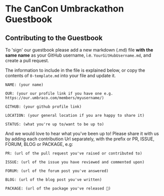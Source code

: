 # The CanCon Umbrackathon Guestbook

## Contributing to the Guestbook

To 'sign' our guestbook please add a new markdown (.md) file **with the same name** as your GitHub username, i.e. `YourGitHubUsername.md`, and create a pull request.

The information to include in the file is explained below, or copy the contents of `0-template.md` into your file and update it.

```
NAME: (your name)

OUR: (your our profile link if you have one e.g. https://our.umbraco.com/members/myusername/)

GITHUB: (your github profile link)

LOCATION: (your general location if you are happy to share it)

STATUS: (what you're up to/want to be up to)

```

And we would love to hear what you've been up to! Please share it with us by adding each contribution Url separately, with the prefix or PR, ISSUE, FORUM, BLOG or PACKAGE, e.g:

```
PR: (url of the pull request you've raised or contributed to)

ISSUE: (url of the issue you have reviewed and commented upon)

FORUM: (url of the forum post you've answered)

BLOG: (url of the blog post you've written)

PACKAGE: (url of the package you've released 🎉)

``` 
